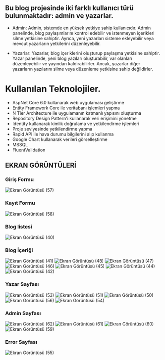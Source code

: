 ## Bu blog projesinde iki farklı kullanıcı türü bulunmaktadır: admin ve yazarlar.

- Admin: Admin, sistemde en yüksek yetkiye sahip kullanıcıdır. Admin panelinde, blog paylaşımlarını kontrol edebilir ve istenmeyen içerikleri silme yetkisine sahiptir. Ayrıca, yeni yazarları sisteme ekleyebilir veya mevcut yazarların yetkilerini düzenleyebilir.

- Yazarlar: Yazarlar, blog içeriklerini oluşturup paylaşma yetkisine sahiptir. Yazar panelinde, yeni blog yazıları oluşturabilir, var olanları düzenleyebilir ve yayından kaldırabilirler. Ancak, yazarlar diğer yazarların yazılarını silme veya düzenleme yetkisine sahip değildirler.
# Kullanılan Teknolojiler. 
- AspNet Core 6.0 kullanarak web uygulaması geliştirme
- Entity Framework Core ile veritabanı işlemleri yapma
- N Tier Architecture ile uygulamanın katmanlı yapısını oluşturma
- Repository Design Pattern'i kullanarak veri erişimini yönetme
- Identity kullanarak kimlik doğrulama ve yetkilendirme işlemleri
- Proje seviyesinde yetkilendirme yapma
- Rapid API ile hava durumu bilgilerini alıp kullanma
- Google Chart kullanarak verileri görselleştirme
- MSSQL
- FluentValidation
## EKRAN GÖRÜNTÜLERİ 
### Giriş Formu
![Ekran Görüntüsü (57)](https://github.com/MBatuhanZanlier/Blogx.WebUI/assets/158502460/5f3796f6-d85a-4f75-8230-057e277ee6bf)
### Kayıt Formu 
![Ekran Görüntüsü (58)](https://github.com/MBatuhanZanlier/Blogx.WebUI/assets/158502460/77b834f6-35b4-4c7d-9974-8d2824598487)
### Blog listesi  
![Ekran Görüntüsü (40)](https://github.com/MBatuhanZanlier/Blogx.WebUI/assets/158502460/fba984be-a2f9-400e-8303-e69c8d971fbd)
### Blog İçeriği 
![Ekran Görüntüsü (41)](https://github.com/MBatuhanZanlier/Blogx.WebUI/assets/158502460/2964b729-630b-41e1-ba1f-5216d5bc2bbf)
![Ekran Görüntüsü (48)](https://github.com/MBatuhanZanlier/Blogx.WebUI/assets/158502460/622615a1-26db-4a22-b3e7-957d3819950c)
![Ekran Görüntüsü (47)](https://github.com/MBatuhanZanlier/Blogx.WebUI/assets/158502460/2fbc69a9-f963-4a61-bf8c-1180cd3d6560)
![Ekran Görüntüsü (46)](https://github.com/MBatuhanZanlier/Blogx.WebUI/assets/158502460/08e2ba36-9ecd-4ea7-bdb9-0d7b653c08dc)
![Ekran Görüntüsü (45)](https://github.com/MBatuhanZanlier/Blogx.WebUI/assets/158502460/8819051a-bf37-43ac-89c7-348602fe7f62)
![Ekran Görüntüsü (44)](https://github.com/MBatuhanZanlier/Blogx.WebUI/assets/158502460/3833f9d3-33fa-4090-8294-e87f98bcff2d)
![Ekran Görüntüsü (42)](https://github.com/MBatuhanZanlier/Blogx.WebUI/assets/158502460/53d1576b-ca0f-4d59-855d-491fb52fd2da)
### Yazar Sayfası  
![Ekran Görüntüsü (53)](https://github.com/MBatuhanZanlier/Blogx.WebUI/assets/158502460/e1972e26-7378-4859-8d95-d23e86fe35fb)
![Ekran Görüntüsü (51)](https://github.com/MBatuhanZanlier/Blogx.WebUI/assets/158502460/7c68c4bb-b769-4220-8ee6-0432c6960da0)
![Ekran Görüntüsü (50)](https://github.com/MBatuhanZanlier/Blogx.WebUI/assets/158502460/e401b02b-73c9-48f6-9148-f4c91578e302)
![Ekran Görüntüsü (56)](https://github.com/MBatuhanZanlier/Blogx.WebUI/assets/158502460/759d6db0-d531-4730-bf95-340aeb83c757)
![Ekran Görüntüsü (54)](https://github.com/MBatuhanZanlier/Blogx.WebUI/assets/158502460/4eff68df-6d65-49e4-a9a5-54b3c6fbf49f) 
### Admin Sayfası 
![Ekran Görüntüsü (62)](https://github.com/MBatuhanZanlier/Blogx.WebUI/assets/158502460/16b66a96-ca24-4dfb-9004-d8e7cf97a1b3)
![Ekran Görüntüsü (61)](https://github.com/MBatuhanZanlier/Blogx.WebUI/assets/158502460/fd734332-5b86-4c21-9a94-5962ab36d964)
![Ekran Görüntüsü (60)](https://github.com/MBatuhanZanlier/Blogx.WebUI/assets/158502460/2c61b6a1-debf-4961-a19c-8789d43e3b4c)
![Ekran Görüntüsü (59)](https://github.com/MBatuhanZanlier/Blogx.WebUI/assets/158502460/07776df2-5117-48d0-afb9-a90d576674c6) 
### Error Sayfası 
![Ekran Görüntüsü (55)](https://github.com/MBatuhanZanlier/Blogx.WebUI/assets/158502460/3590fb89-c0dc-4822-b700-f2fa7bfba948)


